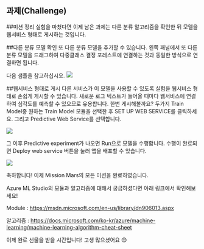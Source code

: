 ## 과제(Challenge)
##미션 정리
실험을 마쳤다면 이제 남은 과제는 다른 분류 알고리즘을 확인한 뒤 모델을 웹서비스 형태로 게시하는 것입니다.

##다른 분류 모델 확인
또 다른 분류 모델을 추가할 수 있습니다. 왼쪽 패널에서 또 다른 분류 모델을 드래그하여 다중클래스 결정 포레스트에 연결하는 것과 동일한 방식으로 연결하면 됩니다.

다음 샘플을 참고하십시오.
![](http://postfiles11.naver.net/MjAxNzA1MThfMzIg/MDAxNDk1MDg0NDg0NzU1._pGyv6O5cOZ7EMl-nQg8rTkpgDUJVCqIVT6xgJGwYaMg.-RnKNfDIJ5YPx_0a2Iylase_7Nt7eHDWuQ8-xvMdbAsg.PNG.lifeteller/Mission2_9.png?type=w2)

##웹서비스 형태로 게시
다른 서비스가 이 모델을 사용할 수 있도록 실험을 웹서비스 형태로 손쉽게 게시할 수 있습니다. 새로운 로그 텍스트가 들어올 때마다 웹서비스에 연결하여 심각도를 예측할 수 있으므로 유용합니다. 한번 게시해볼까요?
두가지 Train Model중 원하는 Train Model 모듈을 선택한 후 SET UP WEB SERVICE를 클릭하세요. 그리고 Predictive Web Service를 선택합니다.

 ![](http://postfiles12.naver.net/MjAxNzA1MThfMjcz/MDAxNDk1MDg0NDg1MDEy.AaET1UMrroXZ_YplaP9rzdfcsBe_8wE4nGO6hrHsutYg.Ej1wfHC46LbcElb9PkbyzaeCphqyzdOnuV8En2tM0m0g.PNG.lifeteller/Mission2_10.png?type=w2)
 

그 이후 Predictive experiment가 나오면 Run으로 모델을 수행합니다.
수행이 완료되면 Deploy web service 버튼을 눌러 앱을 배포할 수 있습니다.

 ![](http://postfiles7.naver.net/MjAxNzA1MThfMTA3/MDAxNDk1MDg1MTc3NDg5.4nAvfM9zku0ZxtxEiY7IDhjPRvBSGoMbNNwIQKwEjV4g.2iNm46ZD7KP8hzwUjloPZMvmWDcn5-Wz_DtJNWzcyVcg.PNG.lifeteller/Mission2_11.png?type=w2)
 

축하합니다! 이제 Mission Mars의 모든 미션을 완료하였습니다.

Azure ML Studio의 모듈과 알고리즘에 대해서 궁금하셨다면 아래 링크에서 확인해보세요!

Module : https://msdn.microsoft.com/en-us/library/dn906013.aspx 

알고리즘 : https://docs.microsoft.com/ko-kr/azure/machine-learning/machine-learning-algorithm-cheat-sheet 

이제 완료 선물을 받을 시간입니다! 고생 많으셨어요 😊
